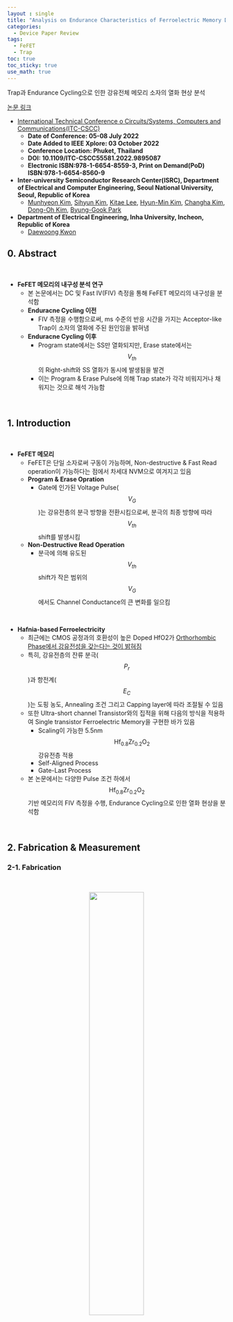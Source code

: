 ```yaml
---
layout : single
title: "Analysis on Endurance Characteristics of Ferroelectric Memory Device"
categories: 
  - Device Paper Review
tags:
  - FeFET
  - Trap
toc: true
toc_sticky: true
use_math: true
---
```


Trap과 Endurance Cycling으로 인한 강유전체 메모리 소자의 열화 현상 분석      

[논문 링크](https://ieeexplore.ieee.org/document/9895087)  

- [International Technical Conference o Circuits/Systems, Computers and Communications(ITC-CSCC)](https://ieeexplore.ieee.org/xpl/conhome/1832464/all-proceedings)    
  - **Date of Conference: 05-08 July 2022**   
  - **Date Added to IEEE Xplore: 03 October 2022**  
  - **Conference Location: Phuket, Thailand**  
  - **DOI: 10.1109/ITC-CSCC55581.2022.9895087**   
  - **Electronic ISBN:978-1-6654-8559-3, Print on Demand(PoD) ISBN:978-1-6654-8560-9**   
- **Inter-university Semiconductor Research Center(ISRC), Department of Electrical and Computer Engineering, Seoul National University, Seoul, Republic of Korea**     
  - [Munhyeon Kim](https://ieeexplore.ieee.org/author/37086855005), [Sihyun Kim](https://ieeexplore.ieee.org/author/37085805964), [Kitae Lee](https://ieeexplore.ieee.org/author/37086309825), [Hyun-Min Kim](https://ieeexplore.ieee.org/author/37086309461), [Changha Kim](https://ieeexplore.ieee.org/author/37336299000), [Dong-Oh Kim](https://ieeexplore.ieee.org/author/37089556090), [Byung-Gook Park](https://ieeexplore.ieee.org/author/37278999100)      
- **Department of Electrical Engineering, Inha University, Incheon, Republic of Korea**     
  - [Daewoong Kwon](https://ieeexplore.ieee.org/author/37402105900)   


## 0. Abstract   

&nbsp;

- **FeFET 메모리의 내구성 분석 연구**   
  - 본 논문에서는 DC 및 Fast IV(FIV) 측정을 통해 FeFET 메모리의 내구성을 분석함   
  - **Enduracne Cycling 이전**
    - FIV 측정을 수행함으로써, ms 수준의 반응 시간을 가지는 Acceptor-like Trap이 소자의 열화에 주된 원인임을 밝혀냄   
  - **Enduracne Cycling 이후**   
    - Program state에서는 SS만 열화되지만, Erase state에서는 $$V_{th}$$의 Right-shift와 SS 열화가 동시에 발생됨을 발견   
    - 이는 Program & Erase Pulse에 의해 Trap state가 각각 비워지거나 채워지는 것으로 해석 가능함   

&nbsp;

## 1. Introduction   

&nbsp;

- **FeFET 메모리**   
  - FeFET은 단일 소자로써 구동이 가능하며, Non-destructive & Fast Read operation이 가능하다는 점에서 차세대 NVM으로 여겨지고 있음    
  - **Program & Erase Opration**   
    - Gate에 인가된 Voltage Pulse($$V_G$$)는 강유전층의 분극 방향을 전환시킴으로써, 분극의 최종 방향에 따라 $$V_{th}$$ shift를 발생시킴    
  - **Non-Destructive Read Operation**   
    - 분극에 의해 유도된 $$V_{th}$$ shift가 작은 범위의 $$V_G$$에서도 Channel Conductance의 큰 변화를 일으킴    

&nbsp;

- **Hafnia-based Ferroelectricity**   
  - 최근에는 CMOS 공정과의 호환성이 높은 Doped HfO2가 [Orthorhombic Phase에서 강유전성을 갖는다는 것이 밝혀짐](https://miniharu22.github.io/device%20paper%20review/fe0/#1-ferroelectric-material-hfo2)   
  - 특히, 강유전층의 잔류 분극($$P_r$$)과 항전계($$E_C$$)는 도핑 농도, Annealing 조건 그리고 Capping layer에 따라 조절될 수 있음    
  - 또한 Ultra-short channel Transistor와의 집적을 위해 다음의 방식을 적용하여 Single transistor Ferroelectric Memory을 구현한 바가 있음    
    - Scaling이 가능한 5.5nm $$\text{Hf}_{0.8}\text{Zr}_{0.2}\text{O}_2$$ 강유전층 적용   
    - Self-Aligned Process   
    - Gate-Last Process    
  - 본 논문에서는 다양한 Pulse 조건 하에서 $$\text{Hf}_{0.8}\text{Zr}_{0.2}\text{O}_2$$ 기반 메모리의 FIV 측정을 수행, Endurance Cycling으로 인한 열화 현상을 분석함   

&nbsp;

## 2. Fabrication & Measurement  
### 2-1. Fabrication    

&nbsp;

<div align="center">
  <img src="/assets/images/AND/75.png" width="50%" height="50%" alt=""/>
  <p><em></em></p>
</div>

&nbsp;

- **Ferroelectric Memory Fabrication Process Flow**    
  - n-type transistor의 경우, Self-aligned & Gate-last 공정을 사용하여, FDSOI 기판 위에 제작되며, 상세한 Process flow는 다음과 같음    
    - Device layer를 40nm까지 식각 후, Replacement Gate를 위한 Scarificial layer를 형성   
    - Active region을 정의 후, 노출된 영역은 BOX Layer까지 식각    
    - Gate Patterning 후, S/D 영역에 대해 Ion Implantation을 진행    
    - Dopant Activation 후, 저온 SiO2 박막을 증착, CMP를 통해 Dummy Gate 위에 증착된 SiO2를 제거   
    - RIE와 희석된 불산(Diluted Hydrofluoric Acid)을 이용하여 Sacrificial layer stack을 제거   
    - RTA 공정을 통해 2nm의 SiO2를 Interfacial Layer로 형성 후, ALD로 50cycle의 $$\text{Hf}_{0.8}\text{Zr}_{0.2}\text{O}_2$$를 증착    
      - ALD는 HfO2 4cycle + ZrO2 1cycle의 순서로 이어지며, 이를 10회 반복함으로써 총 5nm의 $$\text{Hf}_{0.8}\text{Zr}_{0.2}\text{O}_2$$를 증착함   
    - Sputtering을 통해 TiN을 증착 후, 500℃에서 30초동안 RTA를 수행함으로써 Orthorhombic phase를 형성    
    - Gate Patterning 이후, SiO2를 ILD로 증착, TiN/Ti/Al Metal contact을 형성   
  - 최종적으로 제작된 강유전체 메모리 소자의 단면 이미지는 위 Fig.a에서 확인 가능   

&nbsp;

### 2-2. Measurement    

&nbsp;

<div align="center">
  <img src="/assets/images/AND/76.png" width="60%" height="60%" alt=""/>
  <p><em></em></p>
</div>

&nbsp;

- **측정 방식**   
  - $$I_D$$ 측정은 Agilent B1500A와 FIV 측정 모듈(WGFMU-B1530A)를 사용하였고, Channel Length 500nm, Width 50μm의 소자에서 수행   
    - 모든 소자는 300K에서 $$V_D$$ = 50mV 조건에서 측정됨   
  - 위 Fig.a와 Inset은 FIV 측정에 사용된 $$V_G, V_D$$ Pulse를 Plot한 것으로 이때, $$V_D$$는 항상 50mV로 고정됨    
    - Fig.c는 $$V_G$$ Pulse의 형태를 나타낸 것으로, 이때 $$I_D$$는 지연 시간($$t_{HD}$$) 후 측정 시간($$t_{ave}$$)동안의 평균값임   
  - FIV 측정의 유효성 확인을 위해, $$t_{HD}$$ = 10ms, $$t_{ave}$$ = 1ms의 긴 Pulse를 인가하여 DC 측정과 유사하게 진행   
    - Fig.b에서 볼 수 있듯이 FIV 측정 결과는 DC 측정 결과와 거의 동일하며, 이는 $$I_D$$가 $$\text{10}^{-8}$$ A 이상일 때, $$I_D$$ 제한 수준과 관계없이 성립됨을 확인 가능    

&nbsp;

## 3. Result & Discussion    
### 3-1. SS Degradation in Program state   

&nbsp;

<div align="center">
  <img src="/assets/images/AND/75.png" width="50%" height="50%" alt=""/>
  <p><em></em></p>
</div>

&nbsp;

- **초기 DC 측정 결과**   
  - Program 및 Erase Pulse를 인가 후, DC 방식으로 $$I_D$$-$$V_{GS}$$ curve의 측정을 수행했으며, 각각의 Pulse는 다음과 같음   
    - **Program Pulse : -5V, 1ms**   
    - **Erase Pulse : +5V, 1ms**   
  - 위 Fig.b에서는 반시계방향(Counter-clockwise)의 hysteresis와 1V의 MW를 확인 가능한데, **Program-state에서의 SS 열화 현상**에 주목해야 함   

&nbsp;

<div align="center">
  <img src="/assets/images/AND/77.png" width="50%" height="50%" alt=""/>
  <p><em></em></p>
</div>

&nbsp;

- **FIV 측정 결과**   
  - SS 열화의 원인을 규명하기 위해, Program & Erase 이후, FIV 측정을 수행   
  - 위 Fig.a에서는 Erase state의 DC 측정과 FIV 측정 결과가 거의 동일함을 확인 가능한데, 반면 Fig.b를 보면, **Program state에서는 FIV의 SS가 더 가파름**   
    - 해당 현상은 Gate Dielectric 내의 Trap-state로 설명이 가능한데, Erase는 Trap을 전자로 채우지만, Program은 전자를 비움    
    - 전자가 채워진 Trap은 전압의 빠른 변화에 반응하지 못하지만, 비어 있는 Trap은 전자와 상호작용하며 SS 열화를 유발함     

&nbsp;

- **Trap 응답 속도 확인**  
  - Trap은 $$t_{HD}$$, $$t_{ave}$$가 1ms일 때도 전자에 반응하지 못하는데, ms 수준의 느린 반응 시간을 고려하면, Trap은 Bulk가 아닌 Si/SiO2 Interface 근처에 있다고 판단됨   
  - 또한, Erase state에서의 DC IV curve와 Program state의 FIV curve를 $$V_{th}$$를 맞춰 비교를 수행하였는데, Fig.b을 보면 30μs는 Trap이 전자에 반응하기에 너무 짧기 때문에 Erase state의 DC IV curve와 Program state의 FIV curve가 매우 유사함을 확인 가능   
    - 더불어, Program/Erase state의 DC IV curve의 비교를 통해, 대부분의 Trap이 Accerptor like임을 쉽게 확인할 수 있음    

&nbsp;

### 3-2. Stress-induced Trap with Endurance Cycling   

&nbsp;

<div align="center">
  <img src="/assets/images/AND/78.png" width="60%" height="60%" alt=""/>
  <p><em></em></p>
</div>

&nbsp;

- **Endurance Cycling Test**   
  - ±5V, 1ms Pulse를 이용하여 Endurance Cycling Test를 수행, Fig a,b는 1000회의 Endurance Cycling 후, Erase & Program state의 DC IV curve의 변화를 보여줌   
    - **그 결과, Program state에서는 SS만 열화되었고, $$V_{th}$$에는 변화가 없음** 
  - Fig.b는 Stress로 인해 형성된 Gate Dielectric 내부의 Trap들이 SS 열화의 원인임을 시사함   
    - Stress 전후의 DC IV curve를 비교해 보면, Acceptor-like와 Donor-like Trap이 모두 생성된 것으로 추정됨   
  - Program state에서의 SS 열화는 다음과 같이 해석됨   
    - Stress로 인해 생성된 Trap을 포함한 전체 Trap-state가 Program pulse에 의해 empty로 바뀜   
    - 해당 state에서 Inversion layer의 전자들과의 반응이 추가적인 SS 열화를 유발함   

&nbsp;

- **시간의 영향**   
  - Fig.d에 따르면 $$t_{HD}$$와 $$t_{ave}$$를 짧게 할수록, Stress 이후의 Program state의 FIV curve는 초기 Erase state의 DC IV curve와 유사해짐   
  - 즉, Stress 이후에 초기 Erase state로 회복하려면, $$t_{HD}$$와 $$t_{ave}$$가 약 10μs까지 짧아져야 함    
    - **이는 Stress로 새롭게 생성된 Trap들이 기존 Trap보다 Shallow Energy level에 위치함을 의미함**    

&nbsp;

- **Erase state에서의 열화**   
  - Program state에서는 SS만 열화되었다면, **Erase state에서는 $$V_{th}$$의 Right-shift와 함께 SS도 동시에 열화됨**    
    - 이는 Stress로 생성된 일부 Trap들이 **Neural Chemical Potential** 아래에 위치해 있기 때문에, Equilibrium state에서도 전자로 채워질 수 있기 때문   
    - **따라서, Trap state가 Fill이 됨에 따라 $$V_{th}$$가 우측으로 shift됨(별도의 커패시턴스 성분($$C_{it}$$이 추가되기 때문)**   
  - Fig.c에서는 $$t_{HD}$$와 $$t_{ave}$$가 1ms인 FIV curve가 초기 Erase state에서의 DC IV curve와 거의 유사함을 확인 가능하지만, 우측으로 shift된 $$V_{th}$$는 여전히 존재함   
    - 이는 FIV 측정이 Trap의 동적 영향은 억제할 수 있으나, **Equilibrium state에서의 Filled Trap에 의한 $$V_{th}$$ Shift는 제거할 수 없음을 보여줌**   

&nbsp;

## 4. Summary      

&nbsp;

- **DC & FIV 측정 결과**   
  - FeFET 소자 내에 존재하는 Acceptor-like Trap에 의해 Program state에서 SS 열화가 발생    
  - **이는 Program state에서는 Trap에 전자가 빠져나가는데, 이로 인해 반전층의 전자와 반응하기 때문**   

&nbsp;

- **Endurance Cycling 테스트**   
  - DC & FIV 측정 결과와 동일하게, Program state에서는 SS 열화가 발생하는데, 뿐만 아니라, **Erase state에서는 SS 열화와 $$V_{th}$$ Shift가 발생**
  - 이는 Endurance Cycling 과정에서 **Stress로 인해 생성된 Trap이 Erase state에서도 전자가 채워질 수 있기 때문**   
    - **이로 인해 Interface Trap Capacitance가 별도로 형성되어 $$V_{th}$$가 Shift되는 것**    

&nbsp;

